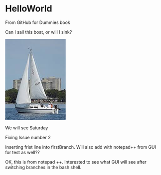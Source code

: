 # HelloWorld
From GitHub for Dummies book

Can I sail this boat, or will I sink?

![headshot](Catalina_Web_Pic.jpg)

We will see Saturday

Fixing Issue number 2

Inserting frist line into firstBranch.  Will also add with notepad++ from GUI for test as well??


OK, this is from notepad ++.  Interested to see what GUI will see after switching branches in the bash shell.


